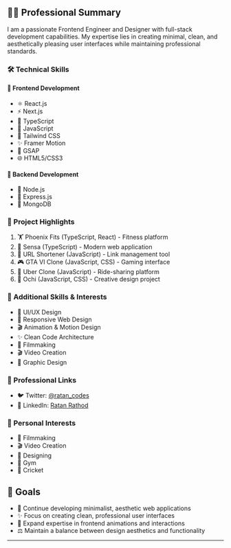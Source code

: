 ## 👨‍💻 Professional Summary
I am a passionate Frontend Engineer and Designer with full-stack development capabilities. My expertise lies in creating minimal, clean, and aesthetically pleasing user interfaces while maintaining professional standards.

### 🛠️ Technical Skills
#### 🎨 Frontend Development
- ⚛️ React.js
- ⚡ Next.js
- 📘 TypeScript
- 💛 JavaScript
- 🎯 Tailwind CSS
- ✨ Framer Motion
- 🔄 GSAP
- 🌐 HTML5/CSS3

#### 🔧 Backend Development
- 💚 Node.js
- 🚀 Express.js
- 🍃 MongoDB

### 💼 Project Highlights
1. 🏋️ Phoenix Fits (TypeScript, React) - Fitness platform
2. 🎯 Sensa (TypeScript) - Modern web application
3. 🔗 URL Shortener (JavaScript) - Link management tool
4. 🎮 GTA VI Clone (JavaScript, CSS) - Gaming interface
5. 🚗 Uber Clone (JavaScript) - Ride-sharing platform
6. 🎨 Ochi (JavaScript, CSS) - Creative design project

### 🌟 Additional Skills & Interests
- 🎯 UI/UX Design
- 📱 Responsive Web Design
- 🎬 Animation & Motion Design
- ✨ Clean Code Architecture
- 🎥 Filmmaking
- 🎬 Video Creation
- 🎨 Graphic Design

### 🔗 Professional Links
- 🐦 Twitter: [@ratan_codes](https://x.com/ratan_codes)
- 💼 LinkedIn: [Ratan Rathod](https://www.linkedin.com/in/ratanrathod7/)

### 🎯 Personal Interests
- 🎥 Filmmaking
- 🎬 Video Creation
- 🎨 Designing
- 💪 Gym
- 🏏 Cricket

## 🚀 Goals
- 🎯 Continue developing minimalist, aesthetic web applications
- ✨ Focus on creating clean, professional user interfaces
- 🔄 Expand expertise in frontend animations and interactions
- ⚖️ Maintain a balance between design aesthetics and functionality

---
